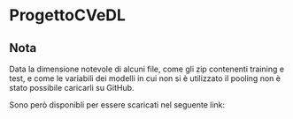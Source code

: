 # ProgettoCVeDL
## Nota
Data la dimensione notevole di alcuni file, come gli zip contenenti training e test, e come le variabili dei modelli in cui non si è utilizzato il pooling non è stato possibile caricarli su GitHub. 

Sono però disponibli per essere scaricati nel seguente link:

